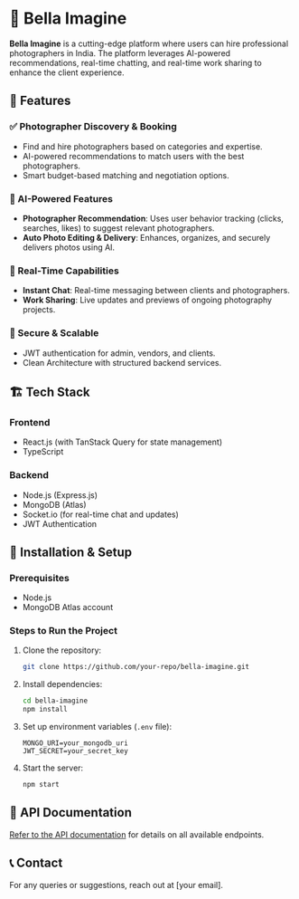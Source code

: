 # 📸 Bella Imagine

**Bella Imagine** is a cutting-edge platform where users can hire professional photographers in India. The platform leverages AI-powered recommendations, real-time chatting, and real-time work sharing to enhance the client experience.

## 🚀 Features

### ✅ Photographer Discovery & Booking
- Find and hire photographers based on categories and expertise.
- AI-powered recommendations to match users with the best photographers.
- Smart budget-based matching and negotiation options.

### 🧠 AI-Powered Features
- **Photographer Recommendation**: Uses user behavior tracking (clicks, searches, likes) to suggest relevant photographers.
- **Auto Photo Editing & Delivery**: Enhances, organizes, and securely delivers photos using AI.

### 📡 Real-Time Capabilities
- **Instant Chat**: Real-time messaging between clients and photographers.
- **Work Sharing**: Live updates and previews of ongoing photography projects.

### 🔐 Secure & Scalable
- JWT authentication for admin, vendors, and clients.
- Clean Architecture with structured backend services.

## 🏗️ Tech Stack

### Frontend
- React.js (with TanStack Query for state management)
- TypeScript

### Backend
- Node.js (Express.js)
- MongoDB (Atlas)
- Socket.io (for real-time chat and updates)
- JWT Authentication

## 📌 Installation & Setup

### Prerequisites
- Node.js
- MongoDB Atlas account

### Steps to Run the Project
1. Clone the repository:
   ```sh
   git clone https://github.com/your-repo/bella-imagine.git
   ```
2. Install dependencies:
   ```sh
   cd bella-imagine
   npm install
   ```
3. Set up environment variables (`.env` file):
   ```env
   MONGO_URI=your_mongodb_uri
   JWT_SECRET=your_secret_key
   ```
4. Start the server:
   ```sh
   npm start
   ```

## 📜 API Documentation
[Refer to the API documentation](#) for details on all available endpoints.

## 📞 Contact
For any queries or suggestions, reach out at [your email].

